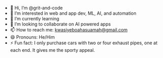 - 👋 Hi, I’m @grit-and-code
- 👀 I’m interested in web and app dev, ML, AI, and automation
- 🌱 I’m currently learning 
- 💞️ I’m looking to collaborate on AI powered apps 
- 📫 How to reach me: kwasiyeboahasuamah@gmail.com
- 😄 Pronouns: He/Him
- ⚡ Fun fact: I only purchase cars with two or four exhaust pipes, one at each end. It gives me the sporty appeal.

<!---
grit-and-code/grit-and-code is a ✨ special ✨ repository because its `README.md` (this file) appears on your GitHub profile.
You can click the Preview link to take a look at your changes.
--->
